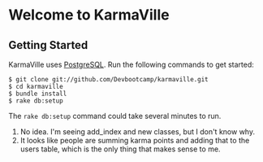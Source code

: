 # Welcome to KarmaVille

## Getting Started

KarmaVille uses [PostgreSQL](http://www.postgresql.org/).  Run the following commands to get started:

```text
$ git clone git://github.com/Devbootcamp/karmaville.git
$ cd karmaville
$ bundle install
$ rake db:setup
```

The `rake db:setup` command could take several minutes to run.

1. No idea. I'm seeing add_index and new classes, but I don't know why.
2. It looks like people are summing karma points and adding that to the users table, 
which is the only thing that makes sense to me.
